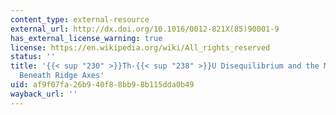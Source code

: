 ```yaml
---
content_type: external-resource
external_url: http://dx.doi.org/10.1016/0012-821X(85)90001-9
has_external_license_warning: true
license: https://en.wikipedia.org/wiki/All_rights_reserved
status: ''
title: '{{< sup "230" >}}Th-{{< sup "238" >}}U Disequilibrium and the Melting Processes
  Beneath Ridge Axes'
uid: af9f07fa-26b9-40f8-8bb9-8b115dda0b49
wayback_url: ''
---
```

